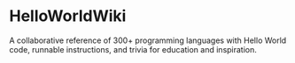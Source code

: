 # HelloWorldWiki
A collaborative reference of 300+ programming languages with Hello World code, runnable instructions, and trivia for education and inspiration.
